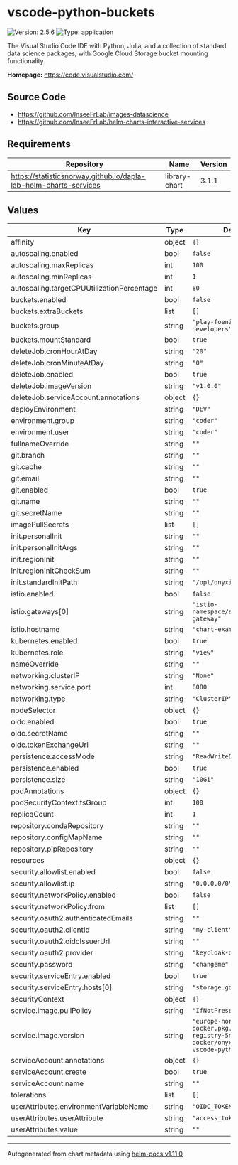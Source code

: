 # vscode-python-buckets

![Version: 2.5.6](https://img.shields.io/badge/Version-2.5.6-informational?style=flat-square) ![Type: application](https://img.shields.io/badge/Type-application-informational?style=flat-square)

The Visual Studio Code IDE with Python, Julia, and a collection of standard data science packages, with Google Cloud Storage bucket mounting functionality.

**Homepage:** <https://code.visualstudio.com/>

## Source Code

* <https://github.com/InseeFrLab/images-datascience>
* <https://github.com/InseeFrLab/helm-charts-interactive-services>

## Requirements

| Repository | Name | Version |
|------------|------|---------|
| https://statisticsnorway.github.io/dapla-lab-helm-charts-services | library-chart | 3.1.1 |

## Values

| Key | Type | Default | Description |
|-----|------|---------|-------------|
| affinity | object | `{}` |  |
| autoscaling.enabled | bool | `false` |  |
| autoscaling.maxReplicas | int | `100` |  |
| autoscaling.minReplicas | int | `1` |  |
| autoscaling.targetCPUUtilizationPercentage | int | `80` |  |
| buckets.enabled | bool | `false` |  |
| buckets.extraBuckets | list | `[]` |  |
| buckets.group | string | `"play-foeniks-a-developers"` |  |
| buckets.mountStandard | bool | `true` |  |
| deleteJob.cronHourAtDay | string | `"20"` |  |
| deleteJob.cronMinuteAtDay | string | `"0"` |  |
| deleteJob.enabled | bool | `true` |  |
| deleteJob.imageVersion | string | `"v1.0.0"` |  |
| deleteJob.serviceAccount.annotations | object | `{}` |  |
| deployEnvironment | string | `"DEV"` |  |
| environment.group | string | `"coder"` |  |
| environment.user | string | `"coder"` |  |
| fullnameOverride | string | `""` |  |
| git.branch | string | `""` |  |
| git.cache | string | `""` |  |
| git.email | string | `""` |  |
| git.enabled | bool | `true` |  |
| git.name | string | `""` |  |
| git.secretName | string | `""` |  |
| imagePullSecrets | list | `[]` |  |
| init.personalInit | string | `""` |  |
| init.personalInitArgs | string | `""` |  |
| init.regionInit | string | `""` |  |
| init.regionInitCheckSum | string | `""` |  |
| init.standardInitPath | string | `"/opt/onyxia-init.sh"` |  |
| istio.enabled | bool | `false` |  |
| istio.gateways[0] | string | `"istio-namespace/example-gateway"` |  |
| istio.hostname | string | `"chart-example.local"` |  |
| kubernetes.enabled | bool | `true` |  |
| kubernetes.role | string | `"view"` |  |
| nameOverride | string | `""` |  |
| networking.clusterIP | string | `"None"` |  |
| networking.service.port | int | `8080` |  |
| networking.type | string | `"ClusterIP"` |  |
| nodeSelector | object | `{}` |  |
| oidc.enabled | bool | `true` |  |
| oidc.secretName | string | `""` |  |
| oidc.tokenExchangeUrl | string | `""` |  |
| persistence.accessMode | string | `"ReadWriteOnce"` |  |
| persistence.enabled | bool | `true` |  |
| persistence.size | string | `"10Gi"` |  |
| podAnnotations | object | `{}` |  |
| podSecurityContext.fsGroup | int | `100` |  |
| replicaCount | int | `1` |  |
| repository.condaRepository | string | `""` |  |
| repository.configMapName | string | `""` |  |
| repository.pipRepository | string | `""` |  |
| resources | object | `{}` |  |
| security.allowlist.enabled | bool | `false` |  |
| security.allowlist.ip | string | `"0.0.0.0/0"` |  |
| security.networkPolicy.enabled | bool | `false` |  |
| security.networkPolicy.from | list | `[]` |  |
| security.oauth2.authenticatedEmails | string | `""` |  |
| security.oauth2.clientId | string | `"my-client"` |  |
| security.oauth2.oidcIssuerUrl | string | `""` |  |
| security.oauth2.provider | string | `"keycloak-oidc"` |  |
| security.password | string | `"changeme"` |  |
| security.serviceEntry.enabled | bool | `true` |  |
| security.serviceEntry.hosts[0] | string | `"storage.googleapis.com"` |  |
| securityContext | object | `{}` |  |
| service.image.pullPolicy | string | `"IfNotPresent"` |  |
| service.image.version | string | `"europe-north1-docker.pkg.dev/artifact-registry-5n/dapla-lab-docker/onyxia/dapla-vscode-python:main"` |  |
| serviceAccount.annotations | object | `{}` |  |
| serviceAccount.create | bool | `true` |  |
| serviceAccount.name | string | `""` |  |
| tolerations | list | `[]` |  |
| userAttributes.environmentVariableName | string | `"OIDC_TOKEN"` |  |
| userAttributes.userAttribute | string | `"access_token"` |  |
| userAttributes.value | string | `""` |  |

----------------------------------------------
Autogenerated from chart metadata using [helm-docs v1.11.0](https://github.com/norwoodj/helm-docs/releases/v1.11.0)
